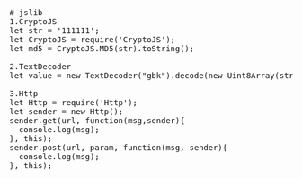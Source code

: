 <pre>

# jslib
1.CryptoJS
let str = '111111';
let CryptoJS = require('CryptoJS');
let md5 = CryptoJS.MD5(str).toString();

2.TextDecoder
let value = new TextDecoder("gbk").decode(new Uint8Array(stream.slice(start, end)));

3.Http
let Http = require('Http');
let sender = new Http();
sender.get(url, function(msg,sender){
  console.log(msg);
}, this);
sender.post(url, param, function(msg, sender){
  console.log(msg);
}, this);

</pre>
